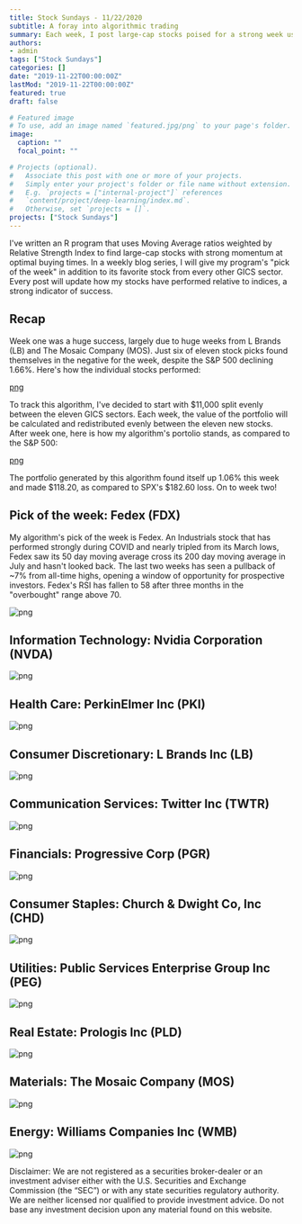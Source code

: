 ```yaml
---
title: Stock Sundays - 11/22/2020
subtitle: A foray into algorithmic trading
summary: Each week, I post large-cap stocks poised for a strong week using a technicals-based algorithm.
authors: 
- admin
tags: ["Stock Sundays"]
categories: []
date: "2019-11-22T00:00:00Z"
lastMod: "2019-11-22T00:00:00Z"
featured: true
draft: false

# Featured image
# To use, add an image named `featured.jpg/png` to your page's folder. 
image:
  caption: ""
  focal_point: ""

# Projects (optional).
#   Associate this post with one or more of your projects.
#   Simply enter your project's folder or file name without extension.
#   E.g. `projects = ["internal-project"]` references 
#   `content/project/deep-learning/index.md`.
#   Otherwise, set `projects = []`.
projects: ["Stock Sundays"]
---
```


I've written an R program that uses Moving Average ratios weighted by Relative Strength Index to find large-cap stocks with strong momentum at optimal buying times. In a weekly blog series, I will give my program's "pick of the week" in addition to its favorite stock from every other GICS sector. Every post will update how my stocks have performed relative to indices, a strong indicator of success.

## Recap

Week one was a huge success, largely due to huge weeks from L Brands (LB) and The Mosaic Company (MOS). Just six of eleven stock picks found themselves in the negative for the week, despite the S&P 500 declining 1.66%. Here's how the individual stocks performed:

[png](./11.15.20IndividualStockReturns.png)

To track this algorithm, I've decided to start with $11,000 split evenly between the eleven GICS sectors. Each week, the value of the portfolio will be calculated and redistributed evenly between the eleven new stocks. After week one, here is how my algorithm's portolio stands, as compared to the S&P 500:

[png](./11.15.20weekOneResults.png)

The portfolio generated by this algorithm found itself up 1.06% this week and made $118.20, as compared to SPX's $182.60 loss. On to week two!

## Pick of the week: Fedex (FDX)

My algorithm's pick of the week is Fedex. An Industrials stock that has performed strongly during COVID and nearly tripled from its March lows, Fedex saw its 50 day moving average cross its 200 day moving average in July and hasn't looked back. The last two weeks has seen a pullback of ~7% from all-time highs, opening a window of opportunity for prospective investors. Fedex's RSI has fallen to 58 after three months in the "overbought" range above 70.

![png](./FDX11.15.2020.png)

## Information Technology: Nvidia Corporation (NVDA)

![png](./NVDA11.15.2020.png)

## Health Care: PerkinElmer Inc (PKI)

![png](./PKI11.15.2020.png)

## Consumer Discretionary: L Brands Inc (LB)

![png](./LB11.15.2020.png)

## Communication Services: Twitter Inc (TWTR)

![png](./TWTR11.15.20.png)

## Financials: Progressive Corp (PGR)

![png](./PGR11.15.2020.png)

## Consumer Staples: Church & Dwight Co, Inc (CHD)

![png](./CHD11.15.2020.png)

## Utilities: Public Services Enterprise Group Inc (PEG)

![png](./PEG11.15.2020.png)

## Real Estate: Prologis Inc (PLD)

![png](./PLD11.15.2020.png)

## Materials: The Mosaic Company (MOS)

![png](./MOS11.15.2020.png)

## Energy: Williams Companies Inc (WMB)

![png](./WMB11.15.2020.png)

Disclaimer: We are not registered as a securities broker-dealer or an investment adviser either with the U.S. Securities and Exchange Commission (the “SEC”) or with any state securities regulatory authority. We are neither licensed nor qualified to provide investment advice. Do not base any investment decision upon any material found on this website.